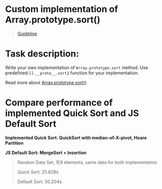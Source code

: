 # Custom implementation of Array.prototype.sort()

> [Guideline](https://github.com/mate-academy/js_task-guideline/blob/master/README.md)

# Task description:

Write your own implementation of `Array.prototype.sort` method. Use predefined `[].__proto__.sort2` function for your implementation.

Read more about [Array.prototype.sort()](https://developer.mozilla.org/en-US/docs/Web/JavaScript/Reference/Global_Objects/Array/sort)

# Compare performance of implemented Quick Sort and JS Default Sort
**Implemented Quick Sort: QuickSort with median-of-X-pivot, Hoare Partition**

**JS Default Sort: MergeSort + Insertion**
> Random Data Set, 1E8 elements, same data for both implementation
>
> Quick Sort: 25.828s
>
> Default Sort: 50.204s


